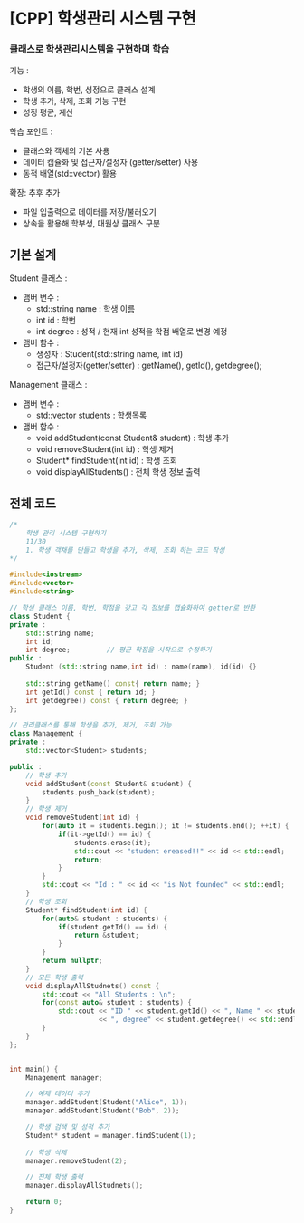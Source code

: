 # [CPP] 학생관리 시스템 구현

### 클래스로 학생관리시스템을 구현하며 학습
기능 :
* 학생의 이름, 학번, 성정으로 클래스 설계
* 학생 추가, 삭제, 조회 기능 구현
* 성정 평균, 계산

학습 포인트 :
* 클래스와 객체의 기본 사용
* 데이터 캡슐화 및 접근자/설정자 (getter/setter) 사용
* 동적 배열(std::vector) 활용

확장: 추후 추가
* 파일 입출력으로 데이터를 저장/불러오기
* 상속을 활용해 학부생, 대원상 클래스 구분 

## 기본 설계
Student 클래스 : 
* 맴버 변수 :
    * std::string name : 학생 이름
    * int id : 학번
    * int degree : 성적 / 현재 int 성적을 학점 배열로 변경 예정
* 맴버 함수 :
    * 생성자 : Student(std::string name, int id)
    * 접근자/설정자(getter/setter) : getName(), getId(), getdegree();

Management 클래스 :
* 맴버 변수 :
    * std::vector<Student> students : 학생목록
* 맴버 함수 : 
    * void addStudent(const Student& student) : 학생 추가
    * void removeStudent(int id) : 학생 제거
    * Student* findStudent(int id) : 학생 조회
    * void displayAllStudents() : 전체 학생 정보 출력

## 전체 코드

```cpp
/*
    학생 관리 시스템 구현하기
    11/30
    1. 학생 객채를 만들고 학생을 추가, 삭제, 조회 하는 코드 작성
*/

#include<iostream>
#include<vector>
#include<string>

// 학생 클래스 이름, 학번, 학점을 갖고 각 정보를 캡슐화하여 getter로 반환
class Student {
private :
    std::string name;
    int id;
    int degree;         // 평균 학점을 시작으로 수정하기 
public :
    Student (std::string name,int id) : name(name), id(id) {}
    
    std::string getName() const{ return name; }
    int getId() const { return id; }
    int getdegree() const { return degree; }
};

// 관리클래스를 통해 학생을 추가, 제거, 조회 가능
class Management {
private :
    std::vector<Student> students;

public :
    // 학생 추가
    void addStudent(const Student& student) {
        students.push_back(student);
    }
    // 학생 제거
    void removeStudent(int id) {
        for(auto it = students.begin(); it != students.end(); ++it) {
            if(it->getId() == id) {
                students.erase(it);
                std::cout << "student ereased!!" << id << std::endl;
                return;
            }
        }
        std::cout << "Id : " << id << "is Not founded" << std::endl;
    }
    // 학생 조회
    Student* findStudent(int id) {
        for(auto& student : students) {
            if(student.getId() == id) {
                return &student;
            }
        }
        return nullptr;
    }
    // 모든 학생 출력
    void displayAllStudnets() const {
        std::cout << "All Students : \n";
        for(const auto& student : students) {
            std::cout << "ID " << student.getId() << ", Name " << student.getName()
                      << ", degree" << student.getdegree() << std::endl;
        }
    }
};


int main() {
    Management manager;

    // 예제 데이터 추가
    manager.addStudent(Student("Alice", 1));
    manager.addStudent(Student("Bob", 2));

    // 학생 검색 및 성적 추가
    Student* student = manager.findStudent(1);
    
    // 학생 삭제
    manager.removeStudent(2);

    // 전체 학생 출력
    manager.displayAllStudnets();

    return 0;
}
```
